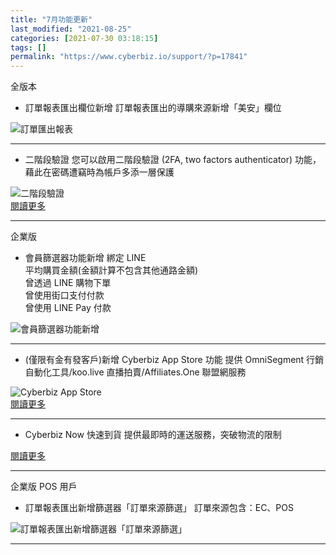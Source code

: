 ```yaml
---
title: "7月功能更新"
last_modified: "2021-08-25"
categories: [2021-07-30 03:18:15]
tags: []
permalink: "https://www.cyberbiz.io/support/?p=17841"
---
```


全版本  


* 訂單報表匯出欄位新增
訂單報表匯出的導購來源新增「美安」欄位  

![訂單匯出報表](https://www.cyberbiz.io/support/wp-content/uploads/2021/07/7月更新01.png)  

* * *

* 二階段驗證 
您可以啟用二階段驗證 (2FA, two factors authenticator) 功能，藉此在密碼遭竊時為帳戶多添一層保護  

![二階段驗證](https://www.cyberbiz.io/support/wp-content/uploads/2021/08/7月更新05.png)  
[閱讀更多](https://www.cyberbiz.io/support/?p=12650)  

* * *

企業版  


* 會員篩選器功能新增
綁定 LINE  
平均購買金額(金額計算不包含其他通路金額)  
曾透過 LINE 購物下單  
曾使用街口支付付款  
曾使用 LINE Pay 付款  

![會員篩選器功能新增](https://www.cyberbiz.io/support/wp-content/uploads/2021/07/7月更新02.png)  

* * *

* (僅限有金有發客戶)新增 Cyberbiz App Store 功能
提供 OmniSegment 行銷自動化工具/koo.live 直播拍賣/Affiliates.One 聯盟網服務  

![Cyberbiz App Store](https://www.cyberbiz.io/support/wp-content/uploads/2021/07/7月更新03.png)  
[閱讀更多](https://www.cyberbiz.io/support/?p=10113 )

* * *

* Cyberbiz Now 快速到貨
提供最即時的運送服務，突破物流的限制  


[閱讀更多](https://www.cyberbiz.io/support/?p=12783)  

* * *

企業版 POS 用戶  


* 訂單報表匯出新增篩選器「訂單來源篩選」
訂單來源包含：EC、POS  

![訂單報表匯出新增篩選器「訂單來源篩選」](https://www.cyberbiz.io/support/wp-content/uploads/2021/07/7月更新04.png)  

* * *

